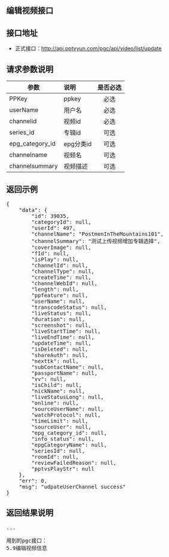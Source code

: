 编辑视频接口
----------

接口地址
----------
  * 正式接口：http://api.pptvyun.com/pgc/api/video/list/update

请求参数说明
----------
|  参数         |说明          |是否必选|
| ------------- |:-------------|:-----:|
| PPKey      | ppkey |必选|
| userName      | 用户名 |必选    |
| channelid      | 视频id |必选    |
| series_id      | 专辑id |可选    |
| epg_category_id      | epg分类id |可选    |
| channelname      | 视频名 |可选    |
| channelsummary     | 视频描述 |可选    |
返回示例
----------
<pre>
{
    "data": {
        "id": 39035,
        "categoryId": null,
        "userId": 497,
        "channelName": "PostmenInTheMountains101",
        "channelSummary": "测试上传视频增加专辑选择",
        "coverImage": null,
        "fId": null,
        "isPlay": null,
        "channelId": null,
        "channelType": null,
        "createTime": null,
        "channelWebId": null,
        "length": null,
        "ppfeature": null,
        "userName": null,
        "transcodeStatus": null,
        "liveStatus": null,
        "duration": null,
        "screenshot": null,
        "liveStartTime": null,
        "liveEndTime": null,
        "updateTime": null,
        "isDeleted": null,
        "shareAuth": null,
        "nexttk": null,
        "subContactName": null,
        "passportName": null,
        "vv": null,
        "isChild": null,
        "nickName": null,
        "liveStatusLong": null,
        "online": null,
        "sourceUserName": null,
        "watchProtocol": null,
        "timeLimit": null,
        "sourceUser": null,
        "epg_category_id": null,
        "info_status": null,
        "epgCategoryName": null,
        "seriesId": null,
        "roomId": null,
        "reviewFailedReason": null,
        "pptvsPlayStr": null
    },
    "err": 0,
    "msg": "udpateUserChannel success"
}
</pre>

返回结果说明
----------
<pre>
...

用到的pgc接口：
5.9编辑视频信息
</pre>